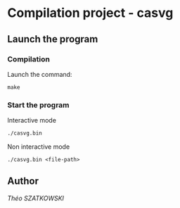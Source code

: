 # Compilation project - casvg

## Launch the program

### Compilation

Launch the command: 
```
make
```

### Start the program

Interactive mode
```bash 
./casvg.bin 
```

Non interactive mode
```
./casvg.bin <file-path>
```

## Author
*Théo SZATKOWSKI*
